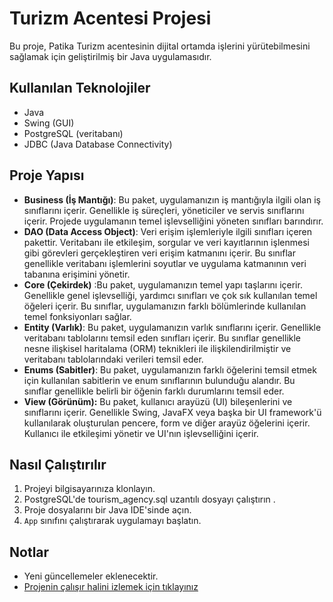 # Turizm Acentesi Projesi

Bu proje, Patika Turizm acentesinin dijital ortamda işlerini yürütebilmesini sağlamak için geliştirilmiş bir Java uygulamasıdır.

## Kullanılan Teknolojiler

- Java
- Swing (GUI)
- PostgreSQL (veritabanı)
- JDBC (Java Database Connectivity)

## Proje Yapısı

- **Business (İş Mantığı)**: Bu paket, uygulamanızın iş mantığıyla ilgili olan iş sınıflarını içerir. Genellikle iş süreçleri, yöneticiler ve servis sınıflarını içerir. Projede uygulamanın temel işlevselliğini yöneten sınıfları barındırır.
- **DAO (Data Access Object)**: Veri erişim işlemleriyle ilgili sınıfları içeren pakettir. Veritabanı ile etkileşim, sorgular ve veri kayıtlarının işlenmesi gibi görevleri gerçekleştiren veri erişim katmanını içerir. Bu sınıflar genellikle veritabanı işlemlerini soyutlar ve uygulama katmanının veri tabanına erişimini yönetir.
- **Core (Çekirdek)** :Bu paket, uygulamanızın temel yapı taşlarını içerir. Genellikle genel işlevselliği, yardımcı sınıfları ve çok sık kullanılan temel öğeleri içerir. Bu sınıflar, uygulamanızın farklı bölümlerinde kullanılan temel fonksiyonları sağlar.
- **Entity (Varlık)**: Bu paket, uygulamanızın varlık sınıflarını içerir. Genellikle veritabanı tablolarını temsil eden sınıfları içerir. Bu sınıflar genellikle nesne ilişkisel haritalama (ORM) teknikleri ile ilişkilendirilmiştir ve veritabanı tablolarındaki verileri temsil eder.
- **Enums (Sabitler)**: Bu paket, uygulamanızın farklı öğelerini temsil etmek için kullanılan sabitlerin ve enum sınıflarının bulunduğu alandır. Bu sınıflar genellikle belirli bir öğenin farklı durumlarını temsil eder.
- **View (Görünüm):** Bu paket, kullanıcı arayüzü (UI) bileşenlerini ve sınıflarını içerir. Genellikle Swing, JavaFX veya başka bir UI framework'ü kullanılarak oluşturulan pencere, form ve diğer arayüz öğelerini içerir. Kullanıcı ile etkileşimi yönetir ve UI'nın işlevselliğini içerir.

## Nasıl Çalıştırılır

1. Projeyi bilgisayarınıza klonlayın.
2. PostgreSQL'de tourism_agency.sql uzantılı dosyayı çalıştırın .
3. Proje dosyalarını bir Java IDE'sinde açın.
4. `App` sınıfını çalıştırarak uygulamayı başlatın.

## Notlar

- Yeni güncellemeler eklenecektir.
- [Projenin çalışır halini izlemek için tıklayınız](https://www.loom.com/share/d49ce4b9bdfa444f94b1bea7167a767b)
